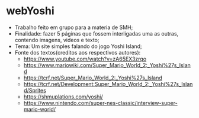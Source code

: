 # webYoshi
* Trabalho feito em grupo para a materia de SMH;
* Finalidade: fazer 5 páginas que fossem interligadas uma as outras, contendo imagens, videos e texto;
* Tema: Um site simples falando do jogo Yoshi Island;
* Fonte dos textos(creditos aos respectivos autores):
  * https://www.youtube.com/watch?v=zA65EX3zrqo
  * https://www.mariowiki.com/Super_Mario_World_2:_Yoshi%27s_Island
  * https://tcrf.net/Super_Mario_World_2:_Yoshi%27s_Island 
  * https://tcrf.net/Development:Super_Mario_World_2:_Yoshi%27s_Island/Sprites  
  * https://shmuplations.com/yoshi/ 
  * https://www.nintendo.com/super-nes-classic/interview-super-mario-world/
